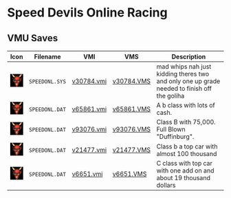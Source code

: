 # Speed Devils Online Racing

## VMU Saves

| Icon | Filename | VMI | VMS | Description |
|------|----------|-----|-----|-------------|
| ![Speed Devils Online Racing](../icons/SPEEDONL.SYS.GIF) | `SPEEDONL.SYS` | [v30784.vmi](v30784.vmi) | [v30784.VMS](v30784.VMS) | mad whips nah just kidding theres two and only one up grade needed to finish off the goliha  |
| ![Speed Devils Online Racing](../icons/SPEEDONL.DAT.GIF) | `SPEEDONL.DAT` | [v65861.vmi](v65861.vmi) | [v65861.VMS](v65861.VMS) | A b class with lots of cash.  |
| ![Speed Devils Online Racing](../icons/SPEEDONL.DAT.GIF) | `SPEEDONL.DAT` | [v93076.vmi](v93076.vmi) | [v93076.VMS](v93076.VMS) | Class B with 75,000. Full Blown "Duffinburg".   |
| ![Speed Devils Online Racing](../icons/SPEEDONL.DAT.GIF) | `SPEEDONL.DAT` | [v21477.vmi](v21477.vmi) | [v21477.VMS](v21477.VMS) | Class b a top car with almost 100 thousand  |
| ![Speed Devils Online Racing](../icons/SPEEDONL.DAT.GIF) | `SPEEDONL.DAT` | [v6651.vmi](v6651.vmi) | [v6651.VMS](v6651.VMS) | C class with top car with one add on and about 19 thousand dollars  |
